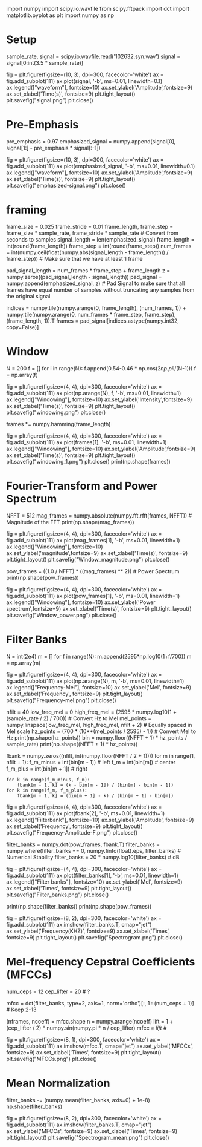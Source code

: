 import numpy
import scipy.io.wavfile
from scipy.fftpack import dct
import matplotlib.pyplot as plt
import numpy as np


# Setup
sample_rate, signal = scipy.io.wavfile.read('102632.syn.wav')
signal = signal[0:int(3.5 * sample_rate)]

fig = plt.figure(figsize=(10, 3), dpi=300, facecolor='white')
ax = fig.add_subplot(111)
ax.plot(signal, '-b', ms=0.01, linewidth=0.1)
ax.legend(["waveform"], fontsize=10)
ax.set_ylabel('Amplitude',fontsize=9)
ax.set_xlabel('Time(s)', fontsize=9)
plt.tight_layout()
plt.savefig("signal.png")
plt.close()


# Pre-Emphasis
pre_emphasis = 0.97
emphasized_signal = numpy.append(signal[0], signal[1:] - pre_emphasis * signal[:-1])

fig = plt.figure(figsize=(10, 3), dpi=300, facecolor='white')
ax = fig.add_subplot(111)
ax.plot(emphasized_signal, '-b', ms=0.01, linewidth=0.1)
ax.legend(["waveform"], fontsize=10)
ax.set_ylabel('Amplitude',fontsize=9)
ax.set_xlabel('Time(s)', fontsize=9)
plt.tight_layout()
plt.savefig("emphasized-signal.png")
plt.close()

# framing
frame_size = 0.025
frame_stride = 0.01
frame_length, frame_step = frame_size * sample_rate, frame_stride * sample_rate  # Convert from seconds to samples
signal_length = len(emphasized_signal)
frame_length = int(round(frame_length))
frame_step = int(round(frame_step))
num_frames = int(numpy.ceil(float(numpy.abs(signal_length - frame_length)) / frame_step))  # Make sure that we have at least 1 frame

pad_signal_length = num_frames * frame_step + frame_length
z = numpy.zeros((pad_signal_length - signal_length))
pad_signal = numpy.append(emphasized_signal, z) # Pad Signal to make sure that all frames have equal number of samples without truncating any samples from the original signal

indices = numpy.tile(numpy.arange(0, frame_length), (num_frames, 1)) + \
          numpy.tile(numpy.arange(0, num_frames * frame_step, frame_step), (frame_length, 1)).T
frames = pad_signal[indices.astype(numpy.int32, copy=False)]

# Window
N = 200
f = []
for i in range(N):
    f.append(0.54-0.46 * np.cos(2*np.pi*i/(N-1)))
f = np.array(f)

fig = plt.figure(figsize=(4, 4), dpi=300, facecolor='white')
ax = fig.add_subplot(111)
ax.plot(np.arange(N), f, '-b', ms=0.01, linewidth=1)
ax.legend(["Windowing"], fontsize=10)
ax.set_ylabel('Intensity',fontsize=9)
ax.set_xlabel('Time(s)', fontsize=9)
plt.tight_layout()
plt.savefig("windowing.png")
plt.close()


frames *= numpy.hamming(frame_length)

fig = plt.figure(figsize=(4, 4), dpi=300, facecolor='white')
ax = fig.add_subplot(111)
ax.plot(frames[1], '-b', ms=0.01, linewidth=1)
ax.legend(["Windowing"], fontsize=10)
ax.set_ylabel('Amplitude',fontsize=9)
ax.set_xlabel('Time(s)', fontsize=9)
plt.tight_layout()
plt.savefig("windowing_1.png")
plt.close()
print(np.shape(frames))

# Fourier-Transform and Power Spectrum
NFFT = 512
mag_frames = numpy.absolute(numpy.fft.rfft(frames, NFFT))  # Magnitude of the FFT
print(np.shape(mag_frames))

fig = plt.figure(figsize=(4, 4), dpi=300, facecolor='white')
ax = fig.add_subplot(111)
ax.plot(mag_frames[1], '-b', ms=0.01, linewidth=1)
ax.legend(["Windowing"], fontsize=10)
ax.set_ylabel('magnitude',fontsize=9)
ax.set_xlabel('Time(s)', fontsize=9)
plt.tight_layout()
plt.savefig("Window_magnitude.png")
plt.close()


pow_frames = ((1.0 / NFFT) * ((mag_frames) ** 2))  # Power Spectrum
print(np.shape(pow_frames))

fig = plt.figure(figsize=(4, 4), dpi=300, facecolor='white')
ax = fig.add_subplot(111)
ax.plot(pow_frames[1], '-b', ms=0.01, linewidth=1)
ax.legend(["Windowing"], fontsize=10)
ax.set_ylabel('Power spectrum',fontsize=9)
ax.set_xlabel('Time(s)', fontsize=9)
plt.tight_layout()
plt.savefig("Window_power.png")
plt.close()


# Filter Banks

N = int(2e4)
m = []
for f in range(N):
    m.append(2595*np.log10(1+f/700))
m = np.array(m)

fig = plt.figure(figsize=(4, 4), dpi=300, facecolor='white')
ax = fig.add_subplot(111)
ax.plot(np.arange(N), m, '-b', ms=0.01, linewidth=1)
ax.legend(["Frequency-Mel"], fontsize=10)
ax.set_ylabel('Mel', fontsize=9)
ax.set_xlabel('Frequency', fontsize=9)
plt.tight_layout()
plt.savefig("Frequency-mel.png")
plt.close()


nfilt = 40
low_freq_mel = 0
high_freq_mel = (2595 * numpy.log10(1 + (sample_rate / 2) / 700))  # Convert Hz to Mel
mel_points = numpy.linspace(low_freq_mel, high_freq_mel, nfilt + 2)  # Equally spaced in Mel scale
hz_points = (700 * (10**(mel_points / 2595) - 1))  # Convert Mel to Hz
print(np.shape(hz_points))
bin = numpy.floor((NFFT + 1) * hz_points / sample_rate)
print(np.shape((NFFT + 1) * hz_points))

fbank = numpy.zeros((nfilt, int(numpy.floor(NFFT / 2 + 1))))
for m in range(1, nfilt + 1):
    f_m_minus = int(bin[m - 1])   # left
    f_m = int(bin[m])             # center
    f_m_plus = int(bin[m + 1])    # right

    for k in range(f_m_minus, f_m):
        fbank[m - 1, k] = (k - bin[m - 1]) / (bin[m] - bin[m - 1])
    for k in range(f_m, f_m_plus):
        fbank[m - 1, k] = (bin[m + 1] - k) / (bin[m + 1] - bin[m])


fig = plt.figure(figsize=(4, 4), dpi=300, facecolor='white')
ax = fig.add_subplot(111)
ax.plot(fbank[2], '-b', ms=0.01, linewidth=1)
ax.legend(["Filterbank"], fontsize=10)
ax.set_ylabel('Amplitude', fontsize=9)
ax.set_xlabel('Frequency', fontsize=9)
plt.tight_layout()
plt.savefig("Frequency-Amplitude-F.png")
plt.close()


filter_banks = numpy.dot(pow_frames, fbank.T)
filter_banks = numpy.where(filter_banks == 0, numpy.finfo(float).eps, filter_banks)  # Numerical Stability
filter_banks = 20 * numpy.log10(filter_banks)  # dB

fig = plt.figure(figsize=(4, 4), dpi=300, facecolor='white')
ax = fig.add_subplot(111)
ax.plot(filter_banks[1], '-b', ms=0.01, linewidth=1)
ax.legend(["Filter banks"], fontsize=10)
ax.set_ylabel('Mel', fontsize=9)
ax.set_xlabel('Times', fontsize=9)
plt.tight_layout()
plt.savefig("Filter_banks.png")
plt.close()

print(np.shape(filter_banks))
print(np.shape(pow_frames))

fig = plt.figure(figsize=(8, 2), dpi=300, facecolor='white')
ax = fig.add_subplot(111)
ax.imshow(filter_banks.T, cmap="jet")
ax.set_ylabel('Frequency(KHZ)', fontsize=9)
ax.set_xlabel('Times', fontsize=9)
plt.tight_layout()
plt.savefig("Spectrogram.png")
plt.close()


# Mel-frequency Cepstral Coefficients (MFCCs)
num_ceps = 12
cep_lifter = 20 # ?

mfcc = dct(filter_banks, type=2, axis=1, norm='ortho')[:, 1 : (num_ceps + 1)] # Keep 2-13

(nframes, ncoeff) = mfcc.shape
n = numpy.arange(ncoeff)
lift = 1 + (cep_lifter / 2) * numpy.sin(numpy.pi * n / cep_lifter)
mfcc *= lift  #*

fig = plt.figure(figsize=(8, 1), dpi=300, facecolor='white')
ax = fig.add_subplot(111)
ax.imshow(mfcc.T, cmap="jet")
ax.set_ylabel('MFCCs', fontsize=9)
ax.set_xlabel('Times', fontsize=9)
plt.tight_layout()
plt.savefig("MFCCs.png")
plt.close()


# Mean Normalization
filter_banks -= (numpy.mean(filter_banks, axis=0) + 1e-8)
np.shape(filter_banks)

fig = plt.figure(figsize=(8, 2), dpi=300, facecolor='white')
ax = fig.add_subplot(111)
ax.imshow(filter_banks.T, cmap="jet")
ax.set_ylabel('MFCCs', fontsize=9)
ax.set_xlabel('Times', fontsize=9)
plt.tight_layout()
plt.savefig("Spectrogram_mean.png")
plt.close()










